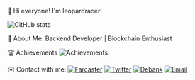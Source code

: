 👋 Hi everyone! I'm leopardracer! 


![GitHub stats](https://github-readme-stats.vercel.app/api?username=leopardracer&show_icons=true)


🌟 About Me: Backend Developer | Blockchain Enthusiast


🏆 Achievements
![Achievements](https://github-profile-trophy.vercel.app/?username=leopardracer&theme=radical&no-bg=true&no-frame=true&column=7) 

✉️ Contact with me:
[![Farcaster](https://img.shields.io/badge/-Farcaster-blueviolet?style=flat&logo=Farcaster)](https://warpcast.com/leopardracer)
[![Twitter](https://img.shields.io/badge/-Twitter-blue?style=flat&logo=X)](https://x.com/le01pardracer?s=21&t=bPOi8G8ajYBA3bYP6hS98Q)
[![Debank](https://img.shields.io/badge/-Debank-@leopardracer.eth-orange?style=flat&logo=DeBank
)](https://debank.com/profile/0xdcbc82c8081376aa2d107a01e9f9f4fb57ac0090)
[![Email](https://img.shields.io/badge/-Gmail-white?style=flat&logo=Gmail)](graters.placket.04@icloud.com)
